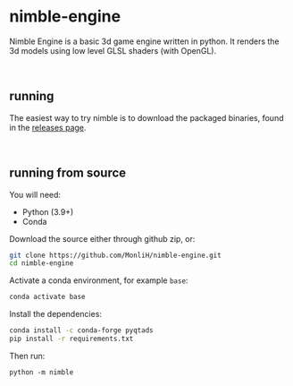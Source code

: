 # nimble-engine

Nimble Engine is a basic 3d game engine written in python. 
It renders the 3d models using low level GLSL shaders (with OpenGL).

<br>

## running

The easiest way to try nimble is to download the packaged binaries, found in the [releases page]().

<br>

## running from source

You will need:

* Python (3.9+)
* Conda

Download the source either through github zip, or:
```bash
git clone https://github.com/MonliH/nimble-engine.git
cd nimble-engine
```

Activate a conda environment, for example `base`:

```bash
conda activate base
```

Install the dependencies:

```bash
conda install -c conda-forge pyqtads
pip install -r requirements.txt
```

Then run:

```
python -m nimble
```
